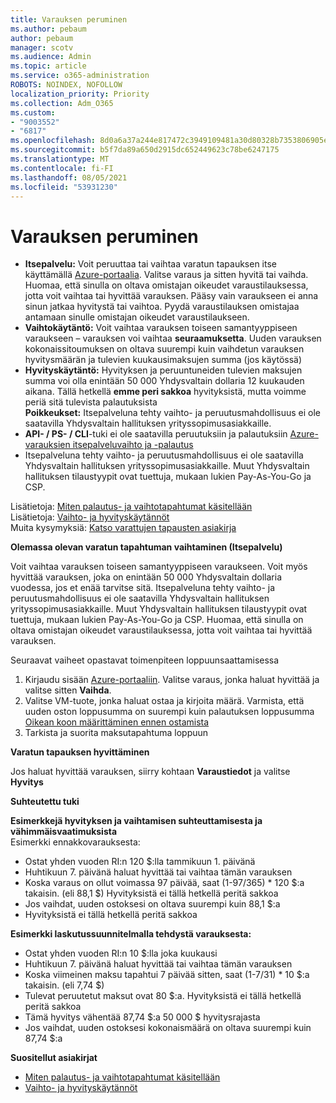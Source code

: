 ```yaml
---
title: Varauksen peruminen
ms.author: pebaum
author: pebaum
manager: scotv
ms.audience: Admin
ms.topic: article
ms.service: o365-administration
ROBOTS: NOINDEX, NOFOLLOW
localization_priority: Priority
ms.collection: Adm_O365
ms.custom:
- "9003552"
- "6817"
ms.openlocfilehash: 8d0a6a37a244e817472c3949109481a30d80328b7353806905e05c547e196ea0
ms.sourcegitcommit: b5f7da89a650d2915dc652449623c78be6247175
ms.translationtype: MT
ms.contentlocale: fi-FI
ms.lasthandoff: 08/05/2021
ms.locfileid: "53931230"
---
```

# <a name="cancelling-reservation"></a>Varauksen peruminen

- **Itsepalvelu:** Voit peruuttaa tai vaihtaa varatun tapauksen itse käyttämällä [Azure-portaalia](https://portal.azure.com/#blade/Microsoft_Azure_Reservations/ReservationsBrowseBlade). Valitse varaus ja sitten hyvitä tai vaihda. Huomaa, että sinulla on oltava omistajan oikeudet varaustilauksessa, jotta voit vaihtaa tai hyvittää varauksen. Pääsy vain varaukseen ei anna sinun jatkaa hyvitystä tai vaihtoa. Pyydä varaustilauksen omistajaa antamaan sinulle omistajan oikeudet varaustilaukseen.
- **Vaihtokäytäntö:** Voit vaihtaa varauksen toiseen samantyyppiseen varaukseen – varauksen voi vaihtaa **seuraamuksetta**. Uuden varauksen kokonaissitoumuksen on oltava suurempi kuin vaihdetun varauksen hyvitysmäärän ja tulevien kuukausimaksujen summa (jos käytössä)
- **Hyvityskäytäntö:** Hyvityksen ja peruuntuneiden tulevien maksujen summa voi olla enintään 50 000 Yhdysvaltain dollaria 12 kuukauden aikana. Tällä hetkellä **emme peri sakkoa** hyvityksistä, mutta voimme periä sitä tulevista palautuksista  
    **Poikkeukset:** Itsepalveluna tehty vaihto- ja peruutusmahdollisuus ei ole saatavilla Yhdysvaltain hallituksen yrityssopimusasiakkaille.
- **API- / PS- / CLI**-tuki ei ole saatavilla peruutuksiin ja palautuksiin [Azure-varauksien itsepalveluvaihto ja -palautus](https://docs.microsoft.com/azure/cost-management-billing/reservations/exchange-and-refund-azure-reservations?WT.mc_id=Portal-Microsoft_Azure_Support)
- Itsepalveluna tehty vaihto- ja peruutusmahdollisuus ei ole saatavilla Yhdysvaltain hallituksen yrityssopimusasiakkaille. Muut Yhdysvaltain hallituksen tilaustyypit ovat tuettuja, mukaan lukien Pay-As-You-Go ja CSP.

Lisätietoja: [Miten palautus- ja vaihtotapahtumat käsitellään](https://docs.microsoft.com/azure/billing/billing-azure-reservations-self-service-exchange-and-refund?WT.mc_id=Portal-Microsoft_Azure_Support#how-return-and-exchange-transactions-are-processed)  
Lisätietoja: [Vaihto- ja hyvityskäytännöt](https://docs.microsoft.com/azure/billing/billing-azure-reservations-self-service-exchange-and-refund?WT.mc_id=Portal-Microsoft_Azure_Support#exchange-policies)  
Muita kysymyksiä: [Katso varattujen tapausten asiakirja](https://docs.microsoft.com/azure/billing/billing-save-compute-costs-reservations?WT.mc_id=Portal-Microsoft_Azure_Support)

**Olemassa olevan varatun tapahtuman vaihtaminen (Itsepalvelu)**

Voit vaihtaa varauksen toiseen samantyyppiseen varaukseen. Voit myös hyvittää varauksen, joka on enintään 50 000 Yhdysvaltain dollaria vuodessa, jos et enää tarvitse sitä. Itsepalveluna tehty vaihto- ja peruutusmahdollisuus ei ole saatavilla Yhdysvaltain hallituksen yrityssopimusasiakkaille. Muut Yhdysvaltain hallituksen tilaustyypit ovat tuettuja, mukaan lukien Pay-As-You-Go ja CSP. Huomaa, että sinulla on oltava omistajan oikeudet varaustilauksessa, jotta voit vaihtaa tai hyvittää varauksen.

Seuraavat vaiheet opastavat toimenpiteen loppuunsaattamisessa

1. Kirjaudu sisään [Azure-portaaliin](https://portal.azure.com/#blade/Microsoft_Azure_Reservations/ReservationsBrowseBlade). Valitse varaus, jonka haluat hyvittää ja valitse sitten **Vaihda**.
2. Valitse VM-tuote, jonka haluat ostaa ja kirjoita määrä. Varmista, että uuden oston loppusumma on suurempi kuin palautuksen loppusumma [Oikean koon määrittäminen ennen ostamista](https://docs.microsoft.com/azure/virtual-machines/windows/prepay-reserved-vm-instances?WT.mc_id=Portal-Microsoft_Azure_Support#determine-the-right-vm-size-before-you-buy)
3. Tarkista ja suorita maksutapahtuma loppuun

**Varatun tapauksen hyvittäminen**

Jos haluat hyvittää varauksen, siirry kohtaan **Varaustiedot** ja valitse **Hyvitys**

**Suhteutettu tuki**

**Esimerkkejä hyvityksen ja vaihtamisen suhteuttamisesta ja vähimmäisvaatimuksista**  
Esimerkki ennakkovarauksesta:

- Ostat yhden vuoden RI:n 120 $:lla tammikuun 1. päivänä
- Huhtikuun 7. päivänä haluat hyvittää tai vaihtaa tämän varauksen
- Koska varaus on ollut voimassa 97 päivää, saat (1-97/365) * 120 $:a takaisin. (eli 88,1 $) Hyvityksistä ei tällä hetkellä peritä sakkoa
- Jos vaihdat, uuden ostoksesi on oltava suurempi kuin 88,1 $:a
- Hyvityksistä ei tällä hetkellä peritä sakkoa

**Esimerkki laskutussuunnitelmalla tehdystä varauksesta:**

- Ostat yhden vuoden RI:n 10 $:lla joka kuukausi
- Huhtikuun 7. päivänä haluat hyvittää tai vaihtaa tämän varauksen
- Koska viimeinen maksu tapahtui 7 päivää sitten, saat (1-7/31) * 10 $:a takaisin. (eli 7,74 $)
- Tulevat peruutetut maksut ovat 80 $:a. Hyvityksistä ei tällä hetkellä peritä sakkoa
- Tämä hyvitys vähentää 87,74 $:a 50 000 $ hyvitysrajasta
- Jos vaihdat, uuden ostoksesi kokonaismäärä on oltava suurempi kuin 87,74 $:a

**Suositellut asiakirjat**

- [Miten palautus- ja vaihtotapahtumat käsitellään](https://docs.microsoft.com/azure/billing/billing-azure-reservations-self-service-exchange-and-refund?WT.mc_id=Portal-Microsoft_Azure_Support#how-return-and-exchange-transactions-are-processed)
- [Vaihto- ja hyvityskäytännöt](https://docs.microsoft.com/azure/billing/billing-azure-reservations-self-service-exchange-and-refund?WT.mc_id=Portal-Microsoft_Azure_Support#exchange-policies)